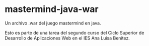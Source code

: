 # mastermind-java-war
Un archivo .war del juego mastermind en java.

Esto es parte de una tarea del segundo curso del Ciclo Superior de Desarrollo de Aplicaciones Web en el IES Ana Luisa Benítez.
